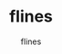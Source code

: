 ---
title: flines
author:
  - flines
description: this is flines, one of the admins in the box critters modding
  community and a pink blob. what a nice guy
logo: /uploads/authors/icon5.png
unfinished: true
featured: false
---